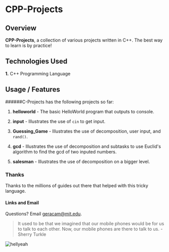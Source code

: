 # CPP-Projects

## Overview

**CPP-Projects**, a collection of various projects written in C++. The best way to learn is by practice!


## Technologies Used 

**1.** C++ Programming Language


## Usage / Features

######C-Projects has the following projects so far:

1.  **helloworld** - The basic HelloWorld program that outputs to console.

2.  **input** - Illustrates the use of `cin` to get input.

3.  **Guessing_Game** - Illustrates the use of decomposition, user input, and `rand()`.
 
4.  **gcd** - Illustrates the use of decomposition and subtasks to use Euclid's algorithm to find the gcd of two inputed numbers.

5.  **salesman** - Illustrates the use of decomposition on a bigger level.



### Thanks

Thanks to the millions of guides out there that helped with this tricky language.

#### Links and Email

Questions? Email <geracam@mit.edu>. 


> It used to be that we imagined that our mobile phones would be for us to talk to each other. Now, our mobile phones are there to talk to us. -Sherry Turkle

![hellyeah](http://www.troll.me/images/x-all-the-things/learn-all-the-c.jpg)
